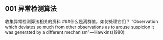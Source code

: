 ## 001 异常检测算法
收集异常检测算法相关的资料 
###什么是离群值，如何处理它们？
“Observation which deviates so much from other observations as to arouse suspicion it was generated by a different mechanism” — Hawkins(1980) 
